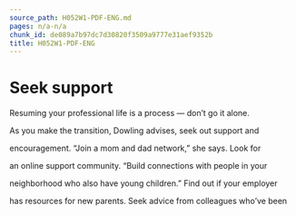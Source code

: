 ```yaml
---
source_path: H052W1-PDF-ENG.md
pages: n/a-n/a
chunk_id: de089a7b97dc7d30820f3509a9777e31aef9352b
title: H052W1-PDF-ENG
---
```

# Seek support

Resuming your professional life is a process — don’t go it alone.

As you make the transition, Dowling advises, seek out support and

encouragement. “Join a mom and dad network,” she says. Look for

an online support community. “Build connections with people in your

neighborhood who also have young children.” Find out if your employer

has resources for new parents. Seek advice from colleagues who’ve been
